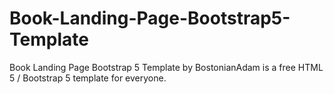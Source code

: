 # Book-Landing-Page-Bootstrap5-Template
Book Landing Page Bootstrap 5 Template by BostonianAdam is a free HTML 5 / Bootstrap 5 template for everyone.
